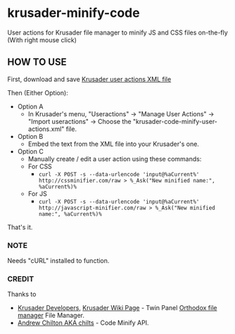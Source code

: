 # krusader-minify-code
User actions for Krusader file manager to minify JS and CSS files on-the-fly (With right mouse click)

## HOW TO USE
First, download and save
[Krusader user actions XML file](https://raw.githubusercontent.com/jontofly/krusader-minify-code/master/krusader-code-minify-user-actions.xml)

Then (Either Option):
* Option A
  * In Krusader's menu, "Useractions" -> "Manage User Actions" -> "Import useractions" -> Choose the "krusader-code-minify-user-actions.xml" file.
* Option B
  * Embed the text from the XML file into your Krusader's one.
* Option C
  * Manually create / edit a user action using these commands:
  * For CSS
    * `curl -X POST -s --data-urlencode 'input@%aCurrent%' http://cssminifier.com/raw > %_Ask("New minified name:", %aCurrent%)%`
  * For JS
    * `curl -X POST -s --data-urlencode 'input@%aCurrent%' http://javascript-minifier.com/raw > %_Ask("New minified name:", %aCurrent%)%`

That's it.

### NOTE
Needs "cURL" installed to function.

### CREDIT
Thanks to
* [Krusader Developers](http://www.krusader.org/.), [Krusader Wiki Page](https://en.wikipedia.org/wiki/Krusader) - Twin Panel [Orthodox file manager](https://en.wikipedia.org/wiki/Orthodox_file_manager) File Manager.
* [Andrew Chilton AKA chilts](https://github.com/chilts) - Code Minify API.
